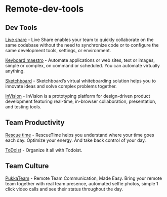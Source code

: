 # Remote-dev-tools

## Dev Tools

[Live share](https://code.visualstudio.com/blogs/2017/11/15/live-share) - Live Share enables your team to quickly collaborate on the same codebase without the need to synchronize code or to configure the same development tools, settings, or environment.
 
[Keyboard maestro](https://www.keyboardmaestro.com/main/) - Automate applications or web sites, text or images, simple or complex, on command or scheduled. You can automate virtually anything.
  

[Sketchboard](https://sketchboard.io/) - Sketchboard’s virtual whiteboarding solution helps you to innovate ideas and solve complex problems together.
 
 [InVision](https://www.invisionapp.com/) - InVision is a prototyping platform for design-driven product development featuring real-time, in-browser collaboration, presentation, and testing tools.
 
 ## Team Productivity
 
[Rescue time](https://www.rescuetime.com/) - RescueTime helps you understand where your time goes each day. Optimize your energy. And take back control of your day.
 
[ToDoist](https://todoist.com/) - Organize it all with Todoist.

## Team Culture

[PukkaTeam](https://pukkateam.com/) - Remote Team Communication, Made Easy.
Bring your remote team together with real team presence, automated selfie photos, simple 1 click video calls and see their status throughout the day.


 
 
 
